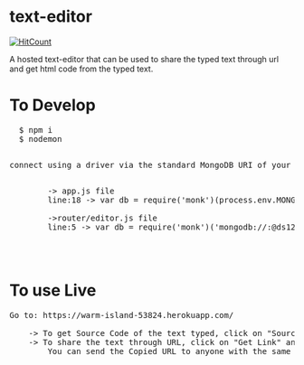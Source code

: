 # text-editor
[![HitCount](http://hits.dwyl.io/sudonitesh/text-editor.svg)](http://hits.dwyl.io/sudonitesh/text-editor)

A hosted text-editor that can be used to share the typed text through url and get html code from the typed text. 

# To Develop 
<pre>
  $ npm i
  $ nodemon
  <p>connect using a driver via the standard MongoDB URI of your own from mlab or use locally</p>
        -> app.js file
        line:18 -> var db = require('monk')(process.env.MONGODB_URI || 'mongodb://<dbuser>:<dbpassword>@ds129321.mlab.com:29321/collection-name');
        
        ->router/editor.js file
        line:5 -> var db = require('monk')('mongodb://<dbuser>:<dbpassword>@ds129321.mlab.com:29321/collection-name');      

        

</pre>

# To use Live 
<pre>
Go to: https://warm-island-53824.herokuapp.com/
    
    -> To get Source Code of the text typed, click on "Source" button.
    -> To share the text through URL, click on "Get Link" and "Copy to Clipboard" on Redirected page. 
        You can send the Copied URL to anyone with the same formatting... 
</pre>
